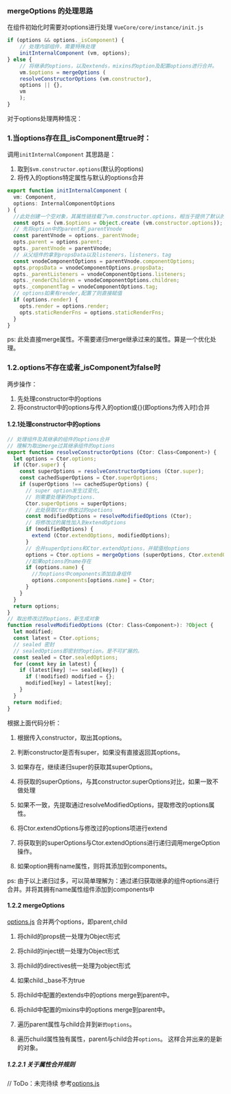 ### mergeOptions 的处理思路

在组件初始化时需要对options进行处理
`VueCore/core/instance/init.js`
```javascript
if (options && options._isComponent) {
    // 处理内部组件，需要特殊处理
    initInternalComponent (vm, options);
} else {
    // 将继承的options，以及extends，mixins的option及配置options进行合并。
    vm.$options = mergeOptions (
    resolveConstructorOptions (vm.constructor),
    options || {},
    vm
    );
}
```
对于options处理两种情况：

### 1.当options存在且_isComponent是true时：
调用`initInternalComponent`
其思路是：
1. 取到`$vm.constructor.options`(默认的options)
2. 将传入的options特定属性与默认的options合并
```javascript
export function initInternalComponent (
  vm: Component,
  options: InternalComponentOptions
) {
  //此处创建一个空对象，其属性链挂载了vm.constructor.options，相当于提供了默认的属性。
  const opts = (vm.$options = Object.create (vm.constructor.options));
  // 先将option中的parent和_parentVnode
  const parentVnode = options._parentVnode;
  opts.parent = options.parent;
  opts._parentVnode = parentVnode;
  // 从父组件的拿到propsData以及listeners，listeners，tag
  const vnodeComponentOptions = parentVnode.componentOptions;
  opts.propsData = vnodeComponentOptions.propsData;
  opts._parentListeners = vnodeComponentOptions.listeners;
  opts._renderChildren = vnodeComponentOptions.children;
  opts._componentTag = vnodeComponentOptions.tag;
  // options如果有render,配置了则直接赋值
  if (options.render) {
    opts.render = options.render;
    opts.staticRenderFns = options.staticRenderFns;
  }
}
```
ps: 此处直接merge属性。不需要递归merge继承过来的属性。算是一个优化处理。

### 1.2.options不存在或者_isComponent为false时
两步操作：
1. 先处理constructor中的options
2. 将constructor中的options与传入的option或{}(即options为传入时)合并

#### 1.2.1处理constructor中的options
```javascript
// 处理组件及其继承的组件的options合并
// 理解为取出merge过其继承组件的options
export function resolveConstructorOptions (Ctor: Class<Component>) {
  let options = Ctor.options;
  if (Ctor.super) {
    const superOptions = resolveConstructorOptions (Ctor.super);
    const cachedSuperOptions = Ctor.superOptions;
    if (superOptions !== cachedSuperOptions) {
      // super option发生过变化,
      // 则需要处理新的options.
      Ctor.superOptions = superOptions;
      // 此处获取Ctor修改过的opetions
      const modifiedOptions = resolveModifiedOptions (Ctor);
      // 将修改过的属性加入到extendOptions
      if (modifiedOptions) {
        extend (Ctor.extendOptions, modifiedOptions);
      }
      // 合并superOptions和Ctor.extendOptions，并赋值给options
      options = Ctor.options = mergeOptions (superOptions, Ctor.extendOptions);
      //如果options的name存在
      if (options.name) {
        //为options中components添加自身组件
        options.components[options.name] = Ctor;
      }
    }
  }
  return options;
}
// 取出修改过的options，新生成对象
function resolveModifiedOptions (Ctor: Class<Component>): ?Object {
  let modified;
  const latest = Ctor.options;
  // sealed 密封
  // sealedOptions即密封的option。是不可扩展的。
  const sealed = Ctor.sealedOptions;
  for (const key in latest) {
    if (latest[key] !== sealed[key]) {
      if (!modified) modified = {};
      modified[key] = latest[key];
    }
  }
  return modified;
}
```
根据上面代码分析：
1. 根据传入constructor，取出其options。
2. 判断constructor是否有super，如果没有直接返回其options。

3. 如果存在，继续递归super的获取其superOptions。
4. 将获取的superOptions，与其constructor.superOptions对比，如果一致不做处理
5. 如果不一致，先提取通过resolveModifiedOptions，提取修改的options属性。
6. 将Ctor.extendOptions与修改过的options项进行extend
7. 将获取到的superOptions与Ctor.extendOptions进行递归调用mergeOption操作。
8. 如果option拥有name属性，则将其添加到components。

ps: 由于以上递归过多，可以简单理解为：通过递归获取继承的组件options进行合并。并将其拥有name属性组件添加到components中

#### 1.2.2 mergeOptions
[options.js](/VueCore/core/util/options.js)
合并两个options，即parent,child

1. 将child的props统一处理为Object形式
2. 将child的inject统一处理为Object形式
3. 将child的directives统一处理为object形式

4. 如果child._base不为true
5. 将child中配置的extends中的options merge到parent中。
6. 将child中配置的mixins中的options merge到parent中。

7. 遍历parent属性与child合并到`新的options`。
8. 遍历chuild属性独有属性，parent与child合并`options`。
这样合并出来的是新的对象。

##### 1.2.2.1 关于属性合并规则
// ToDo：未完待续
参考[options.js](VueCore/core/util/options.js)
